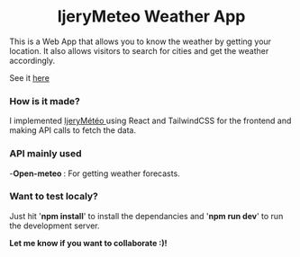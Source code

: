 <h1 align="Center">IjeryMeteo Weather App</h1>
<p>This is a Web App that allows you to know the weather by getting your location. It also allows visitors to search for cities and get the weather accordingly.</p>
See it <a href="https://ijerymeteo.netlify.app">here</a> 
<h3>How is it made?</h3>
I implemented <a href="https://ijerymeteo. netlify. app" >IjeryMétéo </a>using React and TailwindCSS for the frontend and making API calls to fetch the data.
<h3>API mainly used</h3>
-<b>Open-meteo </b>: For getting weather forecasts. <br/>

<h3>Want to test localy?</h3>

Just hit '**npm install**' to install the dependancies and '**npm run dev**' to run the development server.

**Let me know if you want to collaborate :)!**
